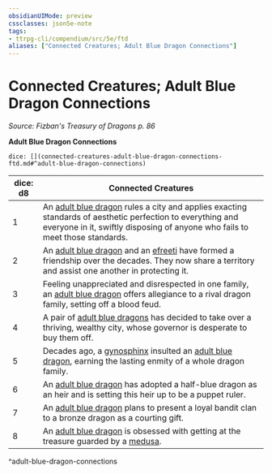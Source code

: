 ```yaml
---
obsidianUIMode: preview
cssclasses: json5e-note
tags:
- ttrpg-cli/compendium/src/5e/ftd
aliases: ["Connected Creatures; Adult Blue Dragon Connections"]
---
```

# Connected Creatures; Adult Blue Dragon Connections
*Source: Fizban's Treasury of Dragons p. 86* 

**Adult Blue Dragon Connections**

`dice: [](connected-creatures-adult-blue-dragon-connections-ftd.md#^adult-blue-dragon-connections)`

| dice: d8 | Connected Creatures |
|----------|---------------------|
| 1 | An [adult blue dragon](adult-blue-dragon.md) rules a city and applies exacting standards of aesthetic perfection to everything and everyone in it, swiftly disposing of anyone who fails to meet those standards. |
| 2 | An [adult blue dragon](adult-blue-dragon.md) and an [efreeti](efreeti.md) have formed a friendship over the decades. They now share a territory and assist one another in protecting it. |
| 3 | Feeling unappreciated and disrespected in one family, an [adult blue dragon](adult-blue-dragon.md) offers allegiance to a rival dragon family, setting off a blood feud. |
| 4 | A pair of [adult blue dragons](adult-blue-dragon.md) has decided to take over a thriving, wealthy city, whose governor is desperate to buy them off. |
| 5 | Decades ago, a [gynosphinx](gynosphinx.md) insulted an [adult blue dragon](adult-blue-dragon.md), earning the lasting enmity of a whole dragon family. |
| 6 | An [adult blue dragon](adult-blue-dragon.md) has adopted a half-blue dragon as an heir and is setting this heir up to be a puppet ruler. |
| 7 | An [adult blue dragon](adult-blue-dragon.md) plans to present a loyal bandit clan to a bronze dragon as a courting gift. |
| 8 | An [adult blue dragon](adult-blue-dragon.md) is obsessed with getting at the treasure guarded by a [medusa](medusa.md). |
^adult-blue-dragon-connections
